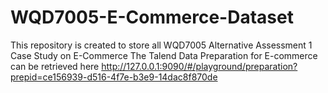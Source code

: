 # WQD7005-E-Commerce-Dataset
This repository is created to store all WQD7005 Alternative Assessment 1 Case Study on E-Commerce
The Talend Data Preparation for E-commerce can be retrieved here http://127.0.0.1:9090/#/playground/preparation?prepid=ce156939-d516-4f7e-b3e9-14dac8f870de
